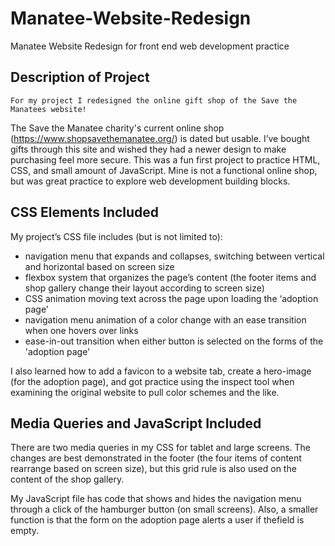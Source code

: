 # Manatee-Website-Redesign
Manatee Website Redesign for front end web development practice

## Description of Project
	For my project I redesigned the online gift shop of the Save the Manatees website!
The Save the Manatee charity's current online shop (https://www.shopsavethemanatee.org/) is dated but usable. 
I’ve bought gifts through this site and wished they had a newer design to make purchasing feel more secure. 
This was a fun first project to practice HTML, CSS, and small amount of JavaScript. 
Mine is not a functional online shop, but was great practice to explore web development building blocks.

## CSS Elements Included
My project’s CSS file includes (but is not limited to): 
* navigation menu that expands and collapses, switching between vertical and horizontal based on screen size 
* flexbox system that organizes the page’s content (the footer items and shop gallery change their layout according to screen size) 
* CSS animation moving text across the page upon loading the ‘adoption page’ 
* navigation menu animation of a color change with an ease transition when one hovers over links
* ease-in-out transition when either button is selected on the forms of the 'adoption page'

I also learned how to add a favicon to a website tab, create a hero-image (for the adoption page), 
and got practice using the inspect tool when examining the original website to pull color schemes and the like. 

## Media Queries and JavaScript Included
There are two media queries in my CSS for tablet and large screens. 
The changes are best demonstrated in the footer (the four items of content rearrange based on screen size), 
but this grid rule is also used on the content of the shop gallery.

My JavaScript file has code that shows and hides the navigation menu through a click of the hamburger button (on small screens). Also, a smaller function is that the form on the adoption page alerts a user if thefield is empty.
